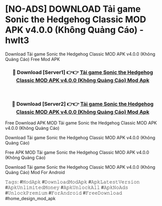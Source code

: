 # [NO-ADS] DOWNLOAD Tải game Sonic the Hedgehog Classic MOD APK v4.0.0 (Không Quảng Cáo) - hwlt3
Download Tải game Sonic the Hedgehog Classic MOD APK v4.0.0 (Không Quảng Cáo) Free Mod APK

<div align="center">
<h3>🔴 Download [Server1] 👉👉 <a href="https://apk-comot.site?title=Tải_game_Sonic_the_Hedgehog_Classic_MOD_APK_v4.0.0_(Không_Quảng_Cáo)">Tải game Sonic the Hedgehog Classic MOD APK v4.0.0 (Không Quảng Cáo) Mod Apk</a></h3><br>

<h3>🔴 Download [Server2] 👉👉 <a href="https://apk-comot.site?title=Tải_game_Sonic_the_Hedgehog_Classic_MOD_APK_v4.0.0_(Không_Quảng_Cáo)">Tải game Sonic the Hedgehog Classic MOD APK v4.0.0 (Không Quảng Cáo) Mod Apk</a></h3>
</div>


Free Download APK MOD Tải game Sonic the Hedgehog Classic MOD APK v4.0.0 (Không Quảng Cáo)

Download Tải game Sonic the Hedgehog Classic MOD APK v4.0.0 (Không Quảng Cáo) 

Free APK MOD Tải game Sonic the Hedgehog Classic MOD APK v4.0.0 (Không Quảng Cáo) 

Download Tải game Sonic the Hedgehog Classic MOD APK v4.0.0 (Không Quảng Cáo) Mod For Android

𝚃𝚊𝚐𝚜: #𝙼𝚘𝚍𝙰𝚙𝚔 #𝙳𝚘𝚠𝚗𝚕𝚘𝚊𝚍𝙼𝚘𝚍𝙰𝚙𝚔 #𝙰𝚙𝚔𝙻𝚊𝚝𝚎𝚜𝚝𝚅𝚎𝚛𝚜𝚒𝚘𝚗 #𝙰𝚙𝚔𝚄𝚗𝚕𝚒𝚖𝚒𝚝𝚎𝚍𝙼𝚘𝚗𝚎𝚢 #𝙰𝚙𝚔𝚄𝚗𝚕𝚘𝚌𝚔𝙰𝚕𝚕 #𝙰𝚙𝚔𝙽𝚘𝙰𝚍𝚜 #𝚄𝚗𝚕𝚘𝚌𝚔𝙿𝚛𝚎𝚖𝚒𝚞𝚖 #𝙵𝚘𝚛𝙰𝚗𝚍𝚛𝚘𝚒𝚍 #𝙵𝚛𝚎𝚎𝙳𝚘𝚠𝚗𝚕𝚘𝚊𝚍 #home_design_mod_apk
